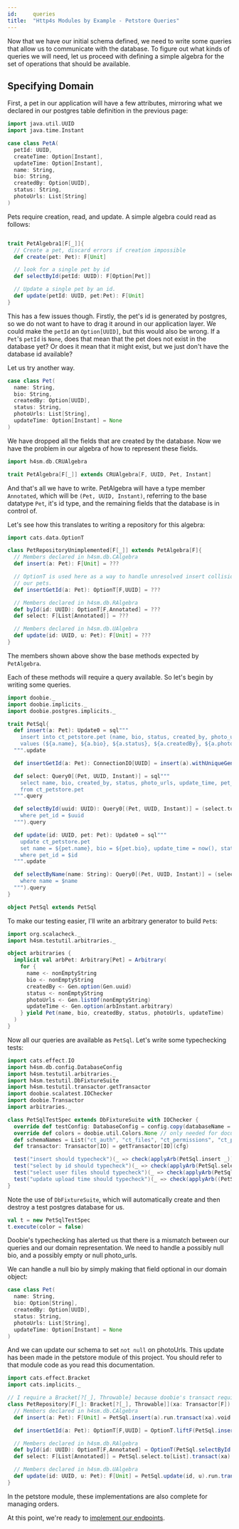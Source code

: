 ```yaml
---
id:     queries
title:  "Http4s Modules by Example - Petstore Queries"
---
```


Now that we have our initial schema defined, we need to write some queries that allow us to communicate with the database. To figure out what kinds of queries we will need, let us proceed with defining a simple algebra for the set of operations that should be available.

Specifying Domain
---

First, a pet in our application will have a few attributes, mirroring what we declared in our postgres table definition in the previous page:

```scala mdoc
import java.util.UUID
import java.time.Instant

case class PetA(
  petId: UUID,
  createTime: Option[Instant],
  updateTime: Option[Instant],
  name: String,
  bio: String,
  createdBy: Option[UUID],
  status: String,
  photoUrls: List[String]
)
```

Pets require creation, read, and update. A simple algebra could read as follows:

```scala mdoc

trait PetAlgebra1[F[_]]{
  // Create a pet, discard errors if creation impossible
  def create(pet: Pet): F[Unit]

  // look for a single pet by id
  def selectById(petId: UUID): F[Option[Pet]]

  // Update a single pet by an id.
  def update(petId: UUID, pet:Pet): F[Unit]
}
```

This has a few issues though. Firstly, the pet's id is generated by postgres, so we do not want to have to drag it around in our application layer. We could make the `petId` an `Option[UUID]`, but this would also be wrong. If a `Pet`'s `petId` is `None`, does that mean that the pet does not exist in the database yet? Or does it mean that it might exist, but we just don't have the database id available?

Let us try another way.


```scala mdoc
case class Pet(
  name: String,
  bio: String,
  createdBy: Option[UUID],
  status: String,
  photoUrls: List[String],
  updateTime: Option[Instant] = None
)
```

We have dropped all the fields that are created by the database.  Now we have the problem in our algebra of how to represent these fields.

```scala mdoc
import h4sm.db.CRUAlgebra

trait PetAlgebra[F[_]] extends CRUAlgebra[F, UUID, Pet, Instant]
```

And that's all we have to write. PetAlgebra will have a type member `Annotated`, which will be `(Pet, UUID, Instant)`, referring to the base datatype `Pet`, it's id type, and the remaining fields that the database is in control of.

Let's see how this translates to writing a repository for this algebra:

```scala mdoc
import cats.data.OptionT

class PetRepositoryUnimplemented[F[_]] extends PetAlgebra[F]{
  // Members declared in h4sm.db.CAlgebra
  def insert(a: Pet): F[Unit] = ???

  // OptionT is used here as a way to handle unresolved insert collisions. We don't have any unique fields on
  // our pets.
  def insertGetId(a: Pet): OptionT[F,UUID] = ???

  // Members declared in h4sm.db.RAlgebra
  def byId(id: UUID): OptionT[F,Annotated] = ???
  def select: F[List[Annotated]] = ???

  // Members declared in h4sm.db.UAlgebra
  def update(id: UUID, u: Pet): F[Unit] = ???
}
```

The members shown above show the base methods expected by `PetAlgebra`.

Each of these methods will require a query available. So let's begin by writing some queries.

```scala mdoc
import doobie._
import doobie.implicits._
import doobie.postgres.implicits._

trait PetSql{
  def insert(a: Pet): Update0 = sql"""
    insert into ct_petstore.pet (name, bio, status, created_by, photo_urls)
    values (${a.name}, ${a.bio}, ${a.status}, ${a.createdBy}, ${a.photoUrls})
  """.update

  def insertGetId(a: Pet): ConnectionIO[UUID] = insert(a).withUniqueGeneratedKeys("pet_id")

  def select: Query0[(Pet, UUID, Instant)] = sql"""
    select name, bio, created_by, status, photo_urls, update_time, pet_id, create_date
    from ct_petstore.pet
  """.query

  def selectById(uuid: UUID): Query0[(Pet, UUID, Instant)] = (select.toFragment ++ fr"""
    where pet_id = $uuid
  """).query

  def update(id: UUID, pet: Pet): Update0 = sql"""
    update ct_petstore.pet
    set name = ${pet.name}, bio = ${pet.bio}, update_time = now(), status = ${pet.status}, photo_urls = ${pet.photoUrls}
    where pet_id = $id
  """.update

  def selectByName(name: String): Query0[(Pet, UUID, Instant)] = (select.toFragment ++ fr"""
    where name = $name
  """).query
}

object PetSql extends PetSql
```

To make our testing easier, I'll write an arbitrary generator to build `Pet`s:

```scala mdoc
import org.scalacheck._
import h4sm.testutil.arbitraries._

object arbitraries {
  implicit val arbPet: Arbitrary[Pet] = Arbitrary(
    for {
      name <- nonEmptyString
      bio <- nonEmptyString
      createdBy <- Gen.option(Gen.uuid)
      status <- nonEmptyString
      photoUrls <- Gen.listOf(nonEmptyString)
      updateTime <- Gen.option(arbInstant.arbitrary)
    } yield Pet(name, bio, createdBy, status, photoUrls, updateTime)
  )
}

```


Now all our queries are available as `PetSql`. Let's write some typechecking tests:

```scala mdoc
import cats.effect.IO
import h4sm.db.config.DatabaseConfig
import h4sm.testutil.arbitraries._
import h4sm.testutil.DbFixtureSuite
import h4sm.testutil.transactor.getTransactor
import doobie.scalatest.IOChecker
import doobie.Transactor
import arbitraries._

class PetSqlTestSpec extends DbFixtureSuite with IOChecker {
  override def testConfig: DatabaseConfig = config.copy(databaseName = "petstoretest") // only needed for documentation
  override def colors = doobie.util.Colors.None // only needed for documentation
  def schemaNames = List("ct_auth", "ct_files", "ct_permissions", "ct_petstore")
  def transactor: Transactor[IO] = getTransactor[IO](cfg)

  test("insert should typecheck")(_ => check(applyArb(PetSql.insert _)))
  test("select by id should typecheck")(_ => check(applyArb(PetSql.selectById _)))
  test("select user files should typecheck")(_ => check(applyArb(PetSql.selectByName _)))
  test("update upload time should typecheck")(_ => check(applyArb((PetSql.update _).tupled)))
}
```

Note the use of `DbFixtureSuite`, which will automatically create and then destroy a test postgres database for us.

```scala mdoc
val t = new PetSqlTestSpec
t.execute(color = false)
```

Doobie's typechecking has alerted us that there is a mismatch between our queries and our domain representation. We need to handle a possibly null bio, and a possibly empty or null photo_urls.

We can handle a null bio by simply making that field optional in our domain object:

```scala
case class Pet(
  name: String,
  bio: Option[String],
  createdBy: Option[UUID],
  status: String,
  photoUrls: List[String],
  updateTime: Option[Instant] = None
)
```

And we can update our schema to set `not null` on photoUrls. This update has been made in the petstore module of this project. You should refer to that module code as you read this documentation.

```scala mdoc
import cats.effect.Bracket
import cats.implicits._

// I require a Bracket[?[_], Throwable] because doobie's transact requires it.
class PetRepository[F[_]: Bracket[?[_], Throwable]](xa: Transactor[F]) extends PetAlgebra[F]{
  // Members declared in h4sm.db.CAlgebra
  def insert(a: Pet): F[Unit] = PetSql.insert(a).run.transact(xa).void

  def insertGetId(a: Pet): OptionT[F,UUID] = OptionT.liftF(PetSql.insertGetId(a).transact(xa))

  // Members declared in h4sm.db.RAlgebra
  def byId(id: UUID): OptionT[F,Annotated] = OptionT(PetSql.selectById(id).option.transact(xa))
  def select: F[List[Annotated]] = PetSql.select.to[List].transact(xa)

  // Members declared in h4sm.db.UAlgebra
  def update(id: UUID, u: Pet): F[Unit] = PetSql.update(id, u).run.transact(xa).void
}
```

In the petstore module, these implementations are also complete for managing orders.

At this point, we're ready to [implement our endpoints](03-endpoints.md).
